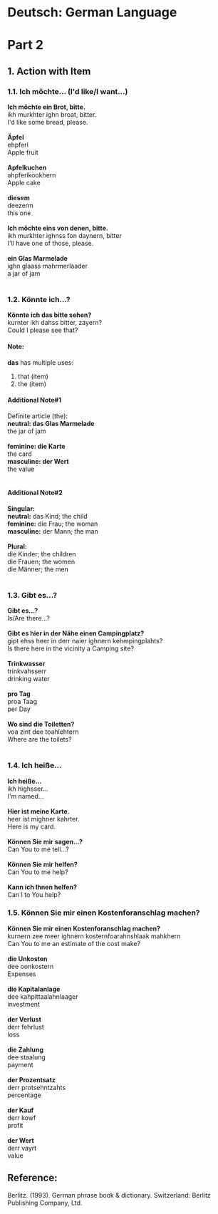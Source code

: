 # Deutsch: German Language

# Part 2

## 1. Action with Item
### 1.1. Ich möchte... (I'd like/I want...)
<b>Ich möchte ein Brot, bitte.</b><br/>
ikh murkhter ighn broat, bitter.<br/>
I'd like some bread, please.<br/>
<br/>
<b>Äpfel</b><br/>
ehpferl<br/>
Apple fruit<br/>
<br/>
<b>Apfelkuchen</b><br/>
ahpferlkookhern<br/>
Apple cake<br/>
<br/>
<b>diesem</b><br/>
deezerm<br/>
this one<br/>
<br/>
<b>Ich möchte eins von denen, bitte.</b><br/>
ikh murkhter ighnss fon daynern, bitter<br/>
I'll have one of those, please.<br/>
<br/>
<b>ein Glas Marmelade</b><br/>
ighn glaass mahrmerlaader<br/>
a jar of jam<br/>
<br/>

### 1.2. Könnte ich...?
<b>Könnte ich das bitte sehen?</b><br/>
kurnter ikh dahss bitter, zayern?<br/>
Could I please see that?<br/>

#### Note:
<b>das</b> has multiple uses:
1) that (item)<br/>
2) the (item)<br/>

#### Additional Note#1
Definite article (the):<br/>
<b>neutral: das Glas Marmelade</b><br/>
the jar of jam<br/>
<br/>
<b>feminine: die Karte</b><br/>
the card<br/>
<b>masculine: der Wert</b><br/>
the value<br/>
<br/>
#### Additional Note#2
<b>Singular:</b><br/>
<b>neutral:</b> das Kind; the child<br/>
<b>feminine:</b> die Frau; the woman<br/>
<b>masculine:</b> der Mann; the man<br/>
<br/>
<b>Plural:</b><br/>
die Kinder; the children<br/>
die Frauen; the women<br/>
die Männer; the men<br/>
<br/>

### 1.3. Gibt es...?
<b>Gibt es...?</b><br/>
Is/Are there...?<br/>
<br/>
<b>Gibt es hier in der Nähe einen Campingplatz?</b><br/>
gipt ehss heer in derr naier ighnern kehmpingplahts?<br/>
Is there here in the vicinity a Camping site?<br/>
<br/>
<b>Trinkwasser</b><br/>
trinkvahsserr<br/>
drinking water<br/>
<br/>
<b>pro Tag</b><br/>
proa Taag<br/>
per Day<br/>
<br/>
<b>Wo sind die Toiletten?</b><br/>
voa zint dee toahlehtern<br/>
Where are the toilets?<br/>
<br/>

### 1.4. Ich heiße...
<b>Ich heiße...</b><br/>
ikh highsser...<br/>
I'm named...<br/>
<br/>
<b>Hier ist meine Karte.</b><br/>
heer ist mighner kahrter.<br/>
Here is my card.<br/>
<br/>
<b>Können Sie mir sagen...?</b><br/>
Can You to me tell...?<br/>
<br/>
<b>Können Sie mir helfen?</b><br/>
Can You to me help?<br/>
<br/>
<b>Kann ich Ihnen helfen?</b><br/>
Can I to You help?<br/>

### 1.5. Können Sie mir einen Kostenforanschlag machen?
<b>Können Sie mir einen Kostenforanschlag machen?</b><br/>
kurnern zee meer ighnern kosternfoarahnshlaak mahkhern<br/>
Can You to me an estimate of the cost make?<br/>
<br/>
<b>die Unkosten</b><br/>
dee oonkostern<br/>
Expenses<br/>
<br/>
<b>die Kapitalanlage</b><br/>
dee kahpittaalahnlaager<br/>
investment<br/>
<br/>
<b>der Verlust</b><br/>
derr fehrlust<br/>
loss<br/>
<br/>
<b>die Zahlung</b><br/>
dee staalung<br/>
payment<br/>
<br/>
<b>der Prozentsatz</b><br/>
derr protsehntzahts<br/>
percentage<br/>
<br/>
<b>der Kauf</b><br/>
derr kowf<br/>
profit<br/>
<br/>
<b>der Wert</b><br/>
derr vayrt<br/>
value<br/>

## Reference:
Berlitz. (1993). German phrase book & dictionary. Switzerland: Berlitz Publishing Company, Ltd. 
